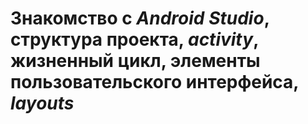 # Знакомство с *Android Studio*, структура проекта, *activity*, жизненный цикл, элементы пользовательского интерфейса, *layouts*